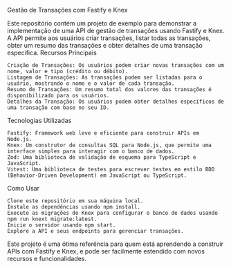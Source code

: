 Gestão de Transações com Fastify e Knex

Este repositório contém um projeto de exemplo para demonstrar a implementação de uma API de gestão de transações usando Fastify e Knex. A API permite aos usuários criar transações, listar todas as transações, obter um resumo das transações e obter detalhes de uma transação específica.
Recursos Principais

    Criação de Transações: Os usuários podem criar novas transações com um nome, valor e tipo (crédito ou débito).
    Listagem de Transações: As transações podem ser listadas para o usuário, mostrando o nome e o valor de cada transação.
    Resumo de Transações: Um resumo total dos valores das transações é disponibilizado para os usuários.
    Detalhes da Transação: Os usuários podem obter detalhes específicos de uma transação com base no seu ID.

Tecnologias Utilizadas

    Fastify: Framework web leve e eficiente para construir APIs em Node.js.
    Knex: Um construtor de consultas SQL para Node.js, que permite uma interface simples para interagir com o banco de dados.
    Zod: Uma biblioteca de validação de esquema para TypeScript e JavaScript.
    Vitest: Uma biblioteca de testes para escrever testes em estilo BDD (Behavior-Driven Development) em JavaScript ou TypeScript.

Como Usar

    Clone este repositório em sua máquina local.
    Instale as dependências usando npm install.
    Execute as migrações do Knex para configurar o banco de dados usando npm run knext migrate:latest.
    Inicie o servidor usando npm start.
    Explore a API e seus endpoints para gerenciar transações.

Este projeto é uma ótima referência para quem está aprendendo a construir APIs com Fastify e Knex, e pode ser facilmente estendido com novos recursos e funcionalidades.

